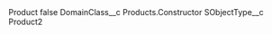 <?xml version="1.0" encoding="UTF-8"?>
<CustomMetadata xmlns="http://soap.sforce.com/2006/04/metadata" xmlns:xsi="http://www.w3.org/2001/XMLSchema-instance" xmlns:xsd="http://www.w3.org/2001/XMLSchema">
    <label>Product</label>
    <protected>false</protected>
    <values>
        <field>DomainClass__c</field>
        <value xsi:type="xsd:string">Products.Constructor</value>
    </values>
    <values>
        <field>SObjectType__c</field>
        <value xsi:type="xsd:string">Product2</value>
    </values>
</CustomMetadata>
